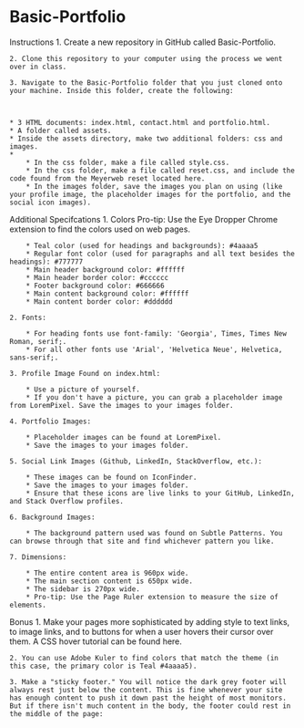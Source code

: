 # Basic-Portfolio

Instructions
	1. Create a new repository in GitHub called Basic-Portfolio.

	2. Clone this repository to your computer using the process we went over in class.

	3. Navigate to the Basic-Portfolio folder that you just cloned onto your machine. Inside this folder, create the following:



	* 3 HTML documents: index.html, contact.html and portfolio.html.
	* A folder called assets.
	* Inside the assets directory, make two additional folders: css and images.
	* 
		* In the css folder, make a file called style.css.
		* In the css folder, make a file called reset.css, and include the code found from the Meyerweb reset located here.
		* In the images folder, save the images you plan on using (like your profile image, the placeholder images for the portfolio, and the social icon images).



Additional Specifcations
	1. Colors Pro-tip: Use the Eye Dropper Chrome extension to find the colors used on web pages.

		* Teal color (used for headings and backgrounds): #4aaaa5
		* Regular font color (used for paragraphs and all text besides the headings): #777777
		* Main header background color: #ffffff
		* Main header border color: #cccccc
		* Footer background color: #666666
		* Main content background color: #ffffff
		* Main content border color: #dddddd

	2. Fonts:

		* For heading fonts use font-family: 'Georgia', Times, Times New Roman, serif;.
		* For all other fonts use 'Arial', 'Helvetica Neue', Helvetica, sans-serif;.

	3. Profile Image Found on index.html:

		* Use a picture of yourself.
		* If you don't have a picture, you can grab a placeholder image from LoremPixel. Save the images to your images folder.

	4. Portfolio Images:

		* Placeholder images can be found at LoremPixel.
		* Save the images to your images folder.

	5. Social Link Images (Github, LinkedIn, StackOverflow, etc.):

		* These images can be found on IconFinder.
		* Save the images to your images folder.
		* Ensure that these icons are live links to your GitHub, LinkedIn, and Stack Overflow profiles.

	6. Background Images:

		* The background pattern used was found on Subtle Patterns. You can browse through that site and find whichever pattern you like.

	7. Dimensions:

		* The entire content area is 960px wide.
		* The main section content is 650px wide.
		* The sidebar is 270px wide.
		* Pro-tip: Use the Page Ruler extension to measure the size of elements.


Bonus
	1. Make your pages more sophisticated by adding style to text links, to image links, and to buttons for when a user hovers their cursor over them. A CSS hover tutorial can be found here.

	2. You can use Adobe Kuler to find colors that match the theme (in this case, the primary color is Teal #4aaaa5).

	3. Make a "sticky footer." You will notice the dark grey footer will always rest just below the content. This is fine whenever your site has enough content to push it down past the height of most monitors. But if there isn't much content in the body, the footer could rest in the middle of the page:





	

